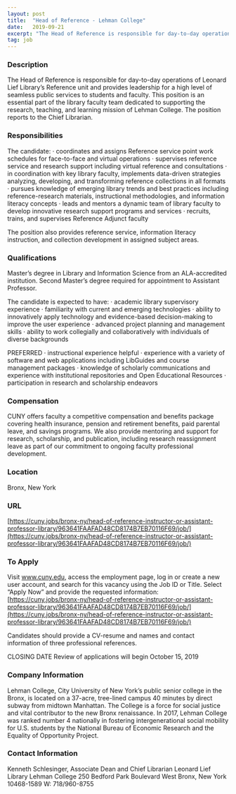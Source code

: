 ```yaml
---
layout: post
title:  "Head of Reference - Lehman College"
date:   2019-09-21
excerpt: "The Head of Reference is responsible for day-to-day operations of Leonard Lief Library’s Reference unit and provides leadership for a high level of seamless public services to students and faculty. This position is an essential part of the library faculty team dedicated to supporting the research, teaching, and learning mission..."
tag: job
---
```


### Description   

The Head of Reference is responsible for day-to-day operations of Leonard Lief Library’s Reference unit and provides leadership for a high level of seamless public services to students and faculty.  This position is an essential part of the library faculty team dedicated to supporting the research, teaching, and learning mission of Lehman College.  The position reports to the Chief Librarian.


### Responsibilities   

The candidate:
·       coordinates and assigns Reference service point work schedules for face-to-face and virtual operations
·       supervises reference service and research support including virtual reference and consultations
·       in coordination with key library faculty, implements data-driven strategies analyzing, developing, and transforming reference collections in all formats
·       pursues knowledge of emerging library trends and best practices including reference-research materials, instructional methodologies, and information literacy concepts
·       leads and mentors a dynamic team of library faculty to develop innovative research support programs and services
·       recruits, trains, and supervises Reference Adjunct faculty

The position also provides reference service, information literacy instruction, and collection development in assigned subject areas.




### Qualifications   

Master’s degree in Library and Information Science from an ALA-accredited institution.  Second Master’s degree required for appointment to Assistant Professor.
 
The candidate is expected to have:
·       academic library supervisory experience 
·       familiarity with current and emerging technologies 
·       ability to innovatively apply technology and evidence-based decision-making to improve the user experience 
·       advanced project planning and management skills 
·       ability to work collegially and collaboratively with individuals of diverse backgrounds 

PREFERRED
·       instructional experience helpful
·       experience with a variety of software and web applications including LibGuides and course management packages
·       knowledge of scholarly communications and experience with institutional repositories and Open Educational Resources
·       participation in research and scholarship endeavors


### Compensation   

CUNY offers faculty a competitive compensation and benefits package covering health insurance, pension and retirement benefits, paid parental leave, and savings programs.  We also provide mentoring and support for research, scholarship, and publication, including research reassignment leave as part of our commitment to ongoing faculty professional development.


### Location   

Bronx, New York


### URL   

[https://cuny.jobs/bronx-ny/head-of-reference-instructor-or-assistant-professor-library/963641FAAFAD48CD8174B7EB70116F69/job/](https://cuny.jobs/bronx-ny/head-of-reference-instructor-or-assistant-professor-library/963641FAAFAD48CD8174B7EB70116F69/job/)

### To Apply   

Visit www.cuny.edu, access the employment page, log in or create a new user account, and search for this vacancy using the Job ID or Title.  Select “Apply Now” and provide the requested information:
[https://cuny.jobs/bronx-ny/head-of-reference-instructor-or-assistant-professor-library/963641FAAFAD48CD8174B7EB70116F69/job/](https://cuny.jobs/bronx-ny/head-of-reference-instructor-or-assistant-professor-library/963641FAAFAD48CD8174B7EB70116F69/job/)

Candidates should provide a CV-resume and names and contact information of three professional references.
 
CLOSING DATE 
Review of applications will begin October 15, 2019 


### Company Information   

Lehman College, City University of New York’s public senior college in the Bronx, is located on a 37-acre, tree-lined campus 40 minutes by direct subway from midtown Manhattan.  The College is a force for social justice and vital contributor to the new Bronx renaissance.  In 2017, Lehman College was ranked number 4 nationally in fostering intergenerational social mobility for U.S. students by the National Bureau of Economic Research and the Equality of Opportunity Project.


### Contact Information   

Kenneth Schlesinger, Associate Dean and Chief Librarian
Leonard Lief Library
Lehman College
250 Bedford Park Boulevard West
Bronx, New York  10468-1589
W: 718/960-8755

